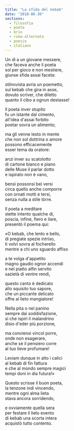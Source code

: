 ```yaml
---
title: "La sfida del kebab"
date: "2018-06-30"
sections:
  - filosofia
  - poeta
  - brio
  - rima-alternata
  - poesie
  - italiano
---
```


Un dì a un giovane messere,\
che faceva anche il poeta\
sol per gioco e non mestiere,\
giunse sfida assai faceta:

stilnovista avria un poemetto,\
sul kebab che gira in asse,\
dovuto scriver, che diletto\
quanto il cibo a ognun destasse!

Il poeta inver stupito\
fu un istante dal cimento,\
all'idea d'assai forbito\
poetar sovra un alimento;

ma gli venne lesto in mente\
che non sol dottrina o amore\
possono efficacemente\
esser tema da oratore:

anzi inver su scatolotto\
di cartone bianco e piano\
delle Muse il parlar dotto\
e ispirato non è vano,

bensì possonsi bei versi\
circa quello anche comporre\
con ornati motti e tersi,\
senza nulla a stile tòrre.

Il poeta a meditare\
stette intento qualche dì,\
poscia, infine, fiero e ilare,\
presentò il poema qui:

«O kebab, che lento e bello,\
di pregiate spezie intriso,\
ti volvi sovra al focherello\
mentre a chi uno sguardo affiso

a te volga d'appetito\
magno gaudio ognor accendi\
e nel piatto alfin servito\
sazietà di ventre rendi,

questo canto è dedicato\
allo squisito tuo sapore,\
che un piccante delicato\
offre al lieto mangiatore!

Nella pita o nel panino\
sempre dai soddisfazione,\
sì che ispiri il malandrino\
disio d'eder più porzione,

ma conviensi vincol porre,\
onde non esagerare,\
anche se il pensiero corre\
al tuo lieve profumare!

Leviam dunque in alto i calici\
al kebab di fin fattura\
e che al mondo sempre magici\
tempi doni in dia futura!»

Questo scrisse il buon poeta,\
la tenzone indi vincendo,\
mentre ogni alma lieta\
stava ancora sorridendo,

e ovviamente quella sera\
per festare il lieto evento\
di kebab una scorta intera\
acquistò tutto contento.